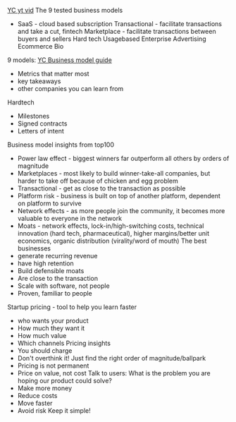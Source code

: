 [YC yt vid](https://www.youtube.com/watch?v=oWZbWzAyHAE)
The 9 tested business models
* SaaS - cloud based subscription
Transactional - facilitate transactions and take a cut, fintech
Marketplace - facilitate transactions between buyers and sellers
Hard tech
Usagebased
Enterprise
Advertising
Ecommerce
Bio

9 models: [YC Business model guide](https://www.ycombinator.com/library/Gh-business-model-guide)
* Metrics that matter most
* key takeaways
* other companies you can learn from

Hardtech
* Milestones
* Signed contracts
* Letters of intent


Business model insights from top100
* Power law effect - biggest winners far outperform all others by orders of magnitude
* Marketplaces - most likely to build winner-take-all companies, but harder to take off because of chicken and egg problem
* Transactional - get as close to the transaction as possible
* Platform risk - business is built on top of another platform, dependent on platform to survive
* Network effects - as more people join the community, it becomes more valuable to everyone in the network
* Moats - network effects, lock-in/high-switching costs, technical innovation (hard tech, pharmaceutical), higher margins/better unit economics, organic distribution (virality/word of mouth)
The best businesses
* generate recurring revenue
* have high retention
* Build defensible moats
* Are close to the transaction
* Scale with software, not people
* Proven, familiar to people

Startup pricing - tool to help you learn faster
* who wants your product
* How much they want it
* How much value
* Which channels
Pricing insights
* You should charge
* Don't overthink it! Just find the right order of magnitude/ballpark
* Pricing is not permanent
* Price on value, not cost
Talk to users: What is the problem you are hoping our product could solve?
* Make more money
* Reduce costs
* Move faster
* Avoid risk
Keep it simple!

